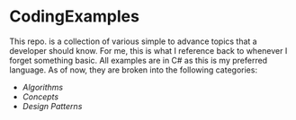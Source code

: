 # CodingExamples
This repo. is a collection of various simple to advance topics that a developer should know. For me, this is what I reference back to whenever I forget something basic. All examples are in C# as this is my preferred language.
As of now, they are broken into the following categories:
* *Algorithms*
* *Concepts*
* *Design Patterns*